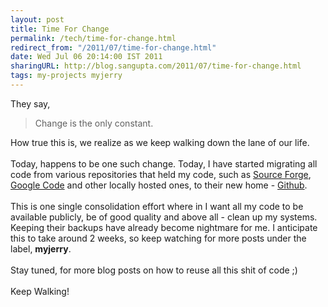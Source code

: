 ```yaml
---
layout: post
title: Time For Change
permalink: /tech/time-for-change.html
redirect_from: "/2011/07/time-for-change.html"
date: Wed Jul 06 20:14:00 IST 2011
sharingURL: http://blog.sangupta.com/2011/07/time-for-change.html
tags: my-projects myjerry
---
```


They say,
<br>
<blockquote>
    Change is the only constant.
</blockquote>How true this is, we realize as we keep walking down the lane of our life.
<br>
<br>Today, happens to be one such change. Today, I have started migrating all code from various repositories that held my code, such as 
<a href="http://sourceforge.net/projects/jerry/">Source Forge</a>, 
<a href="http://code.google.com/p/sangupta">Google Code</a> and other locally hosted ones, to their new home - 
<a href="https://github.com/organizations/myjerry">Github</a>.
<br>
<br>This is one single consolidation effort where in I want all my code to be available publicly, be of good quality and above all - clean up my systems. Keeping their backups have already become nightmare for me. I anticipate this to take around 2 weeks, so keep watching for more posts under the label, 
<b>myjerry</b>.
<br>
<br>Stay tuned, for more blog posts on how to reuse all this shit of code ;)
<br>
<br>Keep Walking!
